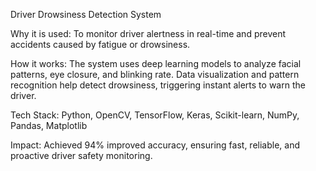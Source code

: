 Driver Drowsiness Detection System

Why it is used:
To monitor driver alertness in real-time and prevent accidents caused by fatigue or drowsiness.

How it works:
The system uses deep learning models to analyze facial patterns, eye closure, and blinking rate. Data visualization and pattern recognition help detect drowsiness, triggering instant alerts to warn the driver.

Tech Stack:
Python, OpenCV, TensorFlow, Keras, Scikit-learn, NumPy, Pandas, Matplotlib

Impact:
Achieved 94% improved accuracy, ensuring fast, reliable, and proactive driver safety monitoring.
